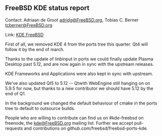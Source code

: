## FreeBSD KDE status report ##

Contact: Adriaan de Groot <adridg@FreeBSD.org>, Tobias C. Berner <tcberner@FreeBSD.org>

Link:	 [KDE FreeBSD](https://freebsd.kde.org/)


First of all, we removed KDE 4 from the ports tree this quarter. 
Qt4 will follow it by the end of march.

Thanks to the update of linbinput in ports we could finally update Plasma Desktop
past 5.12, and are now again in sync with the upstream releases.

KDE Frameworks and Applications were also kept in sync with upstream.

We've also updated Qt5 to 5.12 -- Qtwith WebEngine still hanging on on 5.9.5 
for now, but thanks to a new contributor we should have 5.12 by the end of Q1.

In the background we changed the default behaviour of cmake in the ports tree
to default to outsource builds.

People who are willing to contribute can find us on #kde-freebsd on freenode,
the kde@FreeBSD.org mailing list. Further we accept pull-requests and
contributions on github.com/freebsd/freebsd-ports-kde.
